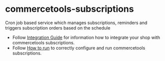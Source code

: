 # commercetools-subscriptions

Cron job based service which manages subscriptions, reminders and triggers subscription orders based on the schedule

- Follow [Integration Guide](./docs/IntegrationGuide.md) for information how to integrate your shop with commercetools subscriptions.
- Follow [How to run](./docs/HowToRun.md) to correctly configure and run commercetools subscriptions.
